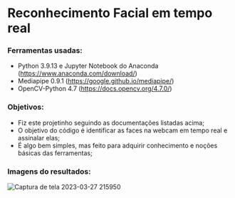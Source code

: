 # Reconhecimento Facial em tempo real

### Ferramentas usadas:

- Python 3.9.13 e Jupyter Notebook do Anaconda (https://www.anaconda.com/download/)
- Mediapipe 0.9.1 (https://google.github.io/mediapipe/)
- OpenCV-Python 4.7 (https://docs.opencv.org/4.7.0/)

### Objetivos:
- Fiz este projetinho seguindo as documentações listadas acima;
- O objetivo do código é identificar as faces na webcam em tempo real e assinalar elas;
- É algo bem simples, mas feito para adquirir conhecimento e noções básicas das ferramentas;

### Imagens do resultados:



![Captura de tela 2023-03-27 215950](https://github.com/gabrielddrs/reconhecimento_facial/assets/105561645/3a46993c-46f0-4684-9f27-471ac07cc1fd)
